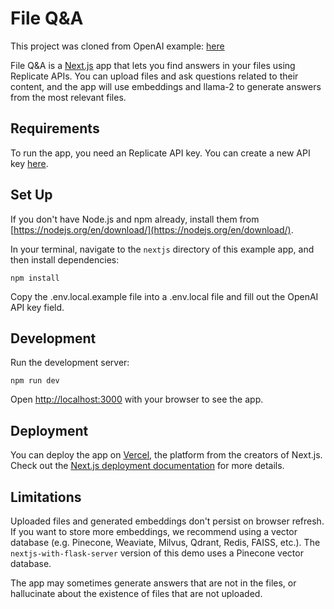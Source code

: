 # File Q&A

This project was cloned from OpenAI example: [here](https://github.com/openai/openai-cookbook/tree/main/apps/file-q-and-a/nextjs)

File Q&A is a [Next.js](https://nextjs.org/) app that lets you find answers in your files using Replicate APIs. You can upload files and ask questions related to their content, and the app will use embeddings and llama-2 to generate answers from the most relevant files.

## Requirements

To run the app, you need an Replicate API key. You can create a new API key [here](https://replicate.com/account/api-tokens).

## Set Up

If you don't have Node.js and npm already, install them from [https://nodejs.org/en/download/](https://nodejs.org/en/download/).

In your terminal, navigate to the `nextjs` directory of this example app, and then install dependencies:

```
npm install
```

Copy the .env.local.example file into a .env.local file and fill out the OpenAI API key field.

## Development

Run the development server:

```
npm run dev
```

Open [http://localhost:3000](http://localhost:3000) with your browser to see the app.

## Deployment

You can deploy the app on [Vercel](https://vercel.com/new?utm_medium=default-template&filter=next.js&utm_source=create-next-app&utm_campaign=create-next-app-readme), the platform from the creators of Next.js. Check out the [Next.js deployment documentation](https://nextjs.org/docs/deployment) for more details.

## Limitations

Uploaded files and generated embeddings don't persist on browser refresh. If you want to store more embeddings, we recommend using a vector database (e.g. Pinecone, Weaviate, Milvus, Qdrant, Redis, FAISS, etc.). The `nextjs-with-flask-server` version of this demo uses a Pinecone vector database.

The app may sometimes generate answers that are not in the files, or hallucinate about the existence of files that are not uploaded.
